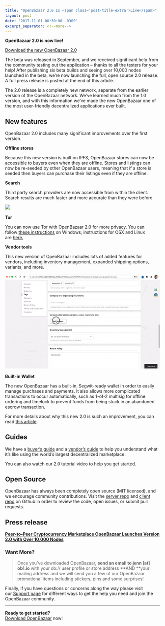 ```yaml
---
title: "OpenBazaar 2.0 Is <span class='post-title-extra'>Live</spam>" 
layout: post
date: '2017-11-01 00:30:00 -0300'
excerpt_separator: <!--more-->
---
```

        
**OpenBazaar 2.0 is now live!**

[Download the new OpenBazaar 2.0](https://www.openbazaar.org/download/)

The beta was released in September, and we received significant help from the community testing out the application – thanks to all the testers for your help! After publishing six beta builds and seeing over 10,000 nodes launched in the beta, we’re now launching the full, open source 2.0 release. A full press release is posted at the end of this article.

<!--more-->

The 2.0 release is a completely new network, separate from the earlier version of the OpenBazaar network. We’ve learned much from the 1.0 version, and with this information we’ve made the new OpenBazaar one of the most user-friendly decentralized applications ever built.

New features
------------

OpenBazaar 2.0 includes many significant improvements over the first version.

**Offline stores**

Because this new version is built on IPFS, OpenBazaar stores can now be accessible to buyers even when they are offline. Stores and listings can now be re-seeded by other OpenBazaar users, meaning that if a store is seeded then buyers can purchase their listings even if they are offline.

**Search**

Third party search providers are now accessible from within the client. Search results are much faster and more accurate than they were before.

![](openbazaar-search.gif)

**Tor**

You can now use Tor with OpenBazaar 2.0 for more privacy. You can follow [these instructions](https://youtu.be/3taNePaXFoE) on Windows; instructions for OSX and Linux are [here.](https://github.com/OpenBazaar/openbazaar-desktop/wiki/Tor-Setup)

**Vendor tools**

This new version of OpenBazaar includes lots of added features for vendors, including inventory management, expanded shipping options, variants, and more.

![](openbazaar-2.0-variants.gif)

**Built-in Wallet**

The new OpenBazaar has a built-in, Segwit-ready wallet in order to easily manage purchases and payments. It also allows more complicated transactions to occur automatically, such as 1-of-2 multisig for offline ordering and timelock to prevent funds from being stuck in an abandoned escrow transaction.

For more details about why this new 2.0 is such an improvement, you can read [this article](https://www.openbazaar.org/blog/8-reasons-openbazaar-2-0-better-1-0/).

Guides
------

We have a [buyer’s guide](https://www.openbazaar.org/blog/openbazaar-buyer-guide-what-to-expect-when-buying-goods-services-on-the-worlds-largest-decentralized-marketplace/) and a [vendor’s guide](https://www.openbazaar.org/blog/openbazaar-vendor-guide-what-to-expect-when-selling-on-the-worlds-largest-decentralized-marketplace/) to help you understand what it’s like using the world’s largest decentralized marketplace.

You can also watch our 2.0 tutorial video to help you get started.

Open Source
-----------

OpenBazaar has always been completely open source (MIT licensed), and we encourage community contributions. Visit the [server repo](https://github.com/OpenBazaar/openbazaar-go) and [client repo](https://github.com/OpenBazaar/openbazaar-desktop) on Github in order to review the code, open issues, or submit pull requests.

Press release
-------------

[**Peer-to-Peer Cryptocurrency Marketplace OpenBazaar Launches Version 2.0 with Over 10,000 Nodes**](https://www.openbazaar.org/blog/peer-to-peer-cryptocurrency-marketplace-openbazaar-launches-version-2-0-with-over-10000-nodes/)

### Want More?

> Once you’ve downloaded OpenBazaar, **send an email to jenn \[at\] ob1.io** with your ob:// user profile or store address **AND **your mailing address and we will send you a few of our OpenBazaar promotional items including stickers, pins and some surprises!

Finally, if you have questions or concerns along the way please visit our [Support page](https://openbazaar.org/support) for different ways to get the help you need and join the OpenBazaar community.

* * *

**Ready to get started?**  
[Download OpenBazaar](https://openbazaar.org/download) now!